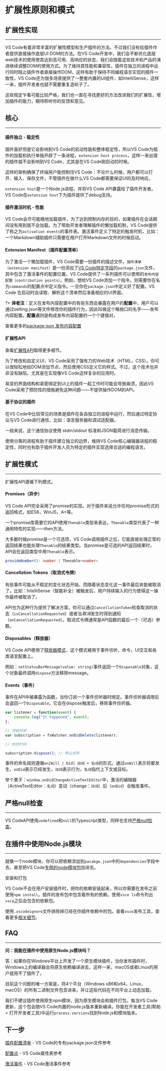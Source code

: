# 扩展性原则和模式

## 扩展性实现
---

VS Code有着非常丰富的扩展性模型和生产插件的方法。不过我们没有给插件作者提供直接操作底层UI DOM的方法。在VS Code开发中，我们会不断优化底层web技术的使用使其达到高可用、高响应的状态，我们会随着这些技术和产品的演进继续调整DOM的使用方式。为了维持其性能和兼容性，插件在独立的进程中运行同时阻止插件作者直接操作DOM，这样有助于保持不同编程语言实现的插件一致性，VS Code还为很多场景提供了一整套内置的UI组件，如IntelliSense，这样一来，插件开发者也就不需要重复造轮子了。

这些规定乍看可能比较严格，我们也一直在寻找更好的方法改进我们的扩展性，增加插件的能力，期待聆听你的反馈和意见。

## 核心
---

#### 插件独立 - 稳定性

插件虽好但是它会影响到VS Code的启动性能和整体稳定性，所以VS Code为插件的加载和执行单独开辟了一条进程，`extension host process`，这样一来出错的插件就不会影响到VS Code，尤其是在VS Code刚启动的时候。

这样的架构确保了终端用户能控制住VS Code：不论什么时候，用户都可以打开、输入、保存文件，不管插件在做什么VS Code都需要保证UI的及时响应。

`extension host`是一个Node.js进程，并将VS Code API暴露给了插件开发者。VS Code在`extension host`下为插件提供了debug支持。

#### 插件激活时机 - 性能

VS Code会尽可能晚地加载插件，为了达到控制内存的目的，如果插件在会话期间没有用到就不会加载。为了帮助开发者理解插件的懒加载机制，VS Code提供了称之为`activation events`的事件表。激活事件定义了特定的触发时机，比如：一个Markdown辅助插件只需要在用户打开Markdown文件的时候启动。

#### Extension Manifest（插件配置清单）

为了激活一个懒加载插件，VS Code需要一份插件的描述文件，`插件清单（extension manifest）`是一份添加了[VS Code特定字段](/extensibility-reference/extension-manifest.md)的`package.json`文件，其中包含了激活事件的配置位置。VS Code提供了一系列插件可以使用的`发布内容配置（contribution points）`。例如，想给VS Code添加一个指令，则需要你在名为`commands`的配置点中定义指令。一旦你在`package.json`中定义好了配置。VS Code 在启动时会读取、解析这个清单然后准备相应的UI界面。

?> **译者注**：定义在发布内容配置中的有些东西会暴露在用户的**配置**中，用户可以通过setting.json等文件修改你的插件行为，因此叫做这个略拗口的名字——发布内容配置。**配置点**则是构成发布内容配置的一个个键值对。

查看更多的[package.json 发布内容配置](/extensibility-reference/contribution-points.md)

#### 扩展性API

查看[扩展性API](/extensibility-reference/vscode-api.md)取得更多细节。

为了修改和自定义UI，VS Code采用了强有力的Web技术（HTML，CSS）。你可以很轻松地给DOM添加节点，然后使用CSS定义它的样式。不过，这个技术也并非没有缺陷，尤其是在实现像VS Code这样复杂的应用时。

易变的界面结构和紧密绑定到UI上的插件一起工作时可能会导致崩溃，因此VS Code采用了预防性的措施避免这种问题——不提供操作DOM的API。

#### 基于协议的插件

在VS Code中比较常见的场景是插件在各自独立的进程中运行，然后通过特定协议与VS Code进行通信，比如：语言服务器和调试适配器。

一般来说，这个通信协议使用 stdin/stdout 标准和JSON载荷进行消息传输。

使用分离的进程有助于插件建立独立的边界，维持VS Code核心编辑器进程的稳定性，同时也有助于插件开发人员为特定的插件实现选择合适的编程语言。

## 扩展性模式
---

扩展性API遵循下列模式。

#### Promises（异步）

VS Code API完全采用了promise的实现。对于插件来说允许任何promise形式的返回格式，如ES6，WinJS，A+等。

一个promise库需要它的API使用`Thenable`类型来表达，`Thenable`类型代表了一种通用特性的实现——then方法。

大多数时候promise是一个可选项，VS Code调用插件之后，它能直接处理正常的返回结果也能处理`Thenable`的结果类型。当promise是可选的API返回结果时，API会在返回类型中用`Thenable`表示。

```typescript
provideNumber(): number | Thenable<number>
```

#### Cancellation Tokens（取消式令牌）

有些事件可能从不稳定的变化状态开始，而随着状态变化这一事件最后肯能被取消了。比如：IntelliSense（智能补全）被触发后，用户持续输入的行为使得这一操作最终被取消了。

API也为这种行为提供了解决方案，你可以通过`CancellationToken`检查取消的状态（`isCancellationRequested`）或者当*取消*发生时得到通知（`onCancellationRequested`）。取消式令牌通常是API函数的最后一个（可选）参数。

#### Disposables（释放器）

VS Code API使用了[释放器模式](https://en.wikipedia.org/wiki/Dispose_pattern)，这个模式被用于事件侦听，命令，UI交互和各类语言配置上。

例如：`setStatusBarMessage(value: string)`事件返回一个`Disposable`对象，这个对象最终调用`dispose`方法移除message。

#### Events（事件）

事件在API中被暴露为函数，当你订阅一个事件侦听器时绑定。事件侦听器调用后会返回一个`Disposable`，它会在dispose触发后，移除事件侦听器。

```typescript
var listener = function(event) {
    console.log("It happened", event);
};

// 开始侦听
var subscription = fsWatcher.onDidDelete(listener);

// 你的代码

subscription.dispose(); // 停止侦听
```

事件的命名规则遵循`on[Will | Did] 动词 + 名词`的形式。通过`onWill`表示将要发生，`onDid`表示已经发生，`动词`表示行为，`名词`指代上下文或目标。

举个栗子：`window.onDidChangeActiveTextEditor`中，激活的编辑器（ActiveTextEditor：`名词`）变动（change：`动词`）后（`onDid`）会触发事件。

## 严格null检查
---

VS CodeAPI使用`undefined`和`null`的Typescript类型，同样也支持[严格null检查](https://github.com/Microsoft/TypeScript/pull/7140)。

## 在插件中使用Node.js模块
---

就像一个node模块，你可以把依赖添加到`pacakge.json`中的`dependencies`字段中去，甚至把VS Code[专用的node模块包](https://code.visualstudio.com/docs/extensionAPI/extension-manifest#_useful-node-modules)加进去。

安装和打包

VS Code不会在用户安装插件时，把你的依赖安装起来，所以你需要在发布之前使用`npm install`。插件的发布包中包含着所有的依赖。使用`vsce ls`命令列出`vsce`之后会包含的依赖包。

使用`.vscodeignore`文件排除掉已经在你插件依赖中的包。查看`vsce`发布工具，查看更多[相关细节](https://code.visualstudio.com/docs/extensions/publish-extension#_vscodeignore)。

## FAQ
---
**问：我能在插件中使用原生Node.js模块吗？**

答：如果你在Windows平台上开发了一个原生模块插件，当你发布插件时，Windows上的编译器会将原生依赖编译进去，这样一来，macOS或者Linux的用户就用不了插件了。

目前这个问题的唯一方案是，将4个平台（Windows x86和x64，Linux，macOS）的所有二进制文件包含进来，并让这些代码在不同平台上动态加载。

我们不建议插件使用原生npm模块，因为原生模块会和插件打包，每当VS Code更新，这个包会随VS Code内置的node.js版本重新编译。你能在开发者工具(帮助 > 打开开发者工具)中运行`process.versions`找到Node.js和模块版本。

## 下一步

[插件配置清单](/extensibility-reference/extension-manifest.md) - VS Code的专有package.json文件参考

[配置点](/extensibility-reference/contribution-points.md) - VS Code属性表参考

[激活事件](/extensibility-reference/activation-events.md) - VS Code激活事件参考